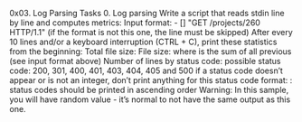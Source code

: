 0x03. Log Parsing
Tasks
0. Log parsing
Write a script that reads stdin line by line and computes metrics:
Input format: - [] "GET /projects/260 HTTP/1.1" (if the format is not this one, the line must be skipped)
After every 10 lines and/or a keyboard interruption (CTRL + C), print these statistics from the beginning:
Total file size: File size:
where is the sum of all previous (see input format above)
Number of lines by status code:
possible status code: 200, 301, 400, 401, 403, 404, 405 and 500
if a status code doesn’t appear or is not an integer, don’t print anything for this status code
format: :
status codes should be printed in ascending order
Warning: In this sample, you will have random value - it’s normal to not have the same output as this one.
